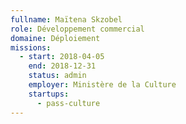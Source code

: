 ```yaml
---
fullname: Maïtena Skzobel
role: Développement commercial
domaine: Déploiement
missions:
  - start: 2018-04-05
    end: 2018-12-31
    status: admin
    employer: Ministère de la Culture
    startups:
      - pass-culture
---
```

